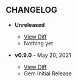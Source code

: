 CHANGELOG
---------

- **Unreleased**
  * [View Diff](https://github.com/westonganger/chosen-remote-source/compare/v0.9.0...master)
  * Nothing yet

- **v0.9.0** - May 20, 2021
  * [View Diff](https://github.com/westonganger/chosen-remote-source/compare/f4be107...v0.9.0)
  * Gem Initial Release
